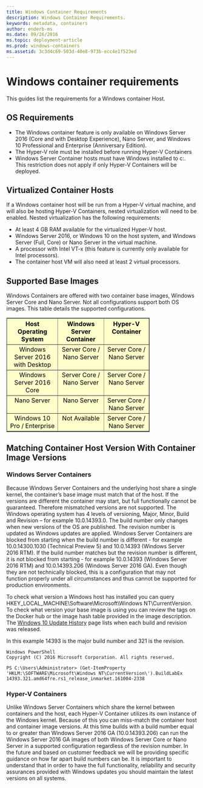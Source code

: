 ```yaml
---
title: Windows Container Requirements
description: Windows Container Requirements.
keywords: metadata, containers
author: enderb-ms
ms.date: 09/26/2016
ms.topic: deployment-article
ms.prod: windows-containers
ms.assetid: 3c3d4c69-503d-40e8-973b-ecc4e1f523ed
---
```


# Windows container requirements

This guides list the requirements for a Windows container Host.

## OS Requirements

- The Windows container feature is only available on Windows Server 2016 (Core and with Desktop Experience), Nano Server, and Windows 10 Professional and Enterprise (Anniversary Edition).
- The Hyper-V role must be installed before running Hyper-V Containers
- Windows Server Container hosts must have Windows installed to c:\. This restriction does not apply if only Hyper-V Containers will be deployed.

## Virtualized Container Hosts

If a Windows container host will be run from a Hyper-V virtual machine, and will also be hosting Hyper-V Containers, nested virtualization will need to be enabled. Nested virtualization has the following requirements:

- At least 4 GB RAM available for the virtualized Hyper-V host.
- Windows Server 2016, or Windows 10 on the host system, and Windows Server (Full, Core) or Nano Server in the virtual machine.
- A processor with Intel VT-x (this feature is currently only available for Intel processors).
- The container host VM will also need at least 2 virtual processors.

## Supported Base Images

Windows Containers are offered with two container base images, Windows Server Core and Nano Server. Not all configurations support both OS images. This table details the supported configurations.

<table border="1" style="background-color:FFFFCC;border-collapse:collapse;border:1px solid FFCC00;color:000000;width:75%" cellpadding="5" cellspacing="5">
<thead>
<tr valign="top">
<th><center>Host Operating System</center></th>
<th><center>Windows Server Container</center></th>
<th><center>Hyper-V Container</center></th>
</tr>
</thead>
<tbody>
<tr valign="top">
<td><center>Windows Server 2016 with Desktop</center></td>
<td><center>Server Core / Nano Server</center></td>
<td><center>Server Core / Nano Server</center></td>
</tr>
<tr valign="top">
<td><center>Windows Server 2016 Core</center></td>
<td><center>Server Core / Nano Server</center></td>
<td><center>Server Core / Nano Server</center></td>
</tr>
<tr valign="top">
<td><center>Nano Server</center></td>
<td><center> Nano Server</center></td>
<td><center>Server Core / Nano Server</center></td>
</tr>
<tr valign="top">
<td><center>Windows 10 Pro / Enterprise</center></td>
<td><center>Not Available</center></td>
<td><center>Server Core / Nano Server</center></td>
</tr>
</tbody>
</table>

## Matching Container Host Version With Container Image Versions
### Windows Server Containers
Because Windows Server Containers and the underlying host share a single kernel, the container’s base image must match that of the host.  If the versions are different the container may start, but full functionally cannot be guaranteed. Therefore mismatched versions are not supported.  The Windows operating system has 4 levels of versioning, Major, Minor, Build and Revision – for example 10.0.14393.0. The build number only changes when new versions of the OS are published. The revision number is updated as Windows updates are applied. Windows Server Containers are blocked from starting when the build number is different - for example 10.0.14300.1030 (Technical Preview 5) and 10.0.14393 (Windows Server 2016 RTM). If the build number matches but the revision number is different, it is not blocked from starting - for example 10.0.14393 (Windows Server 2016 RTM) and 10.0.14393.206 (Windows Server 2016 GA). Even though they are not technically blocked, this is a configuration that may not function properly under all circumstances and thus cannot be supported for production environments. 

To check what version a Windows host has installed you can query HKEY_LOCAL_MACHINE\Software\Microsoft\Windows NT\CurrentVersion.  To check what version your base image is using you can review the tags on the Docker hub or the image hash table provided in the image description.  The [Windows 10 Update History](https://support.microsoft.com/en-us/help/12387/windows-10-update-history) page lists when each build and revision was released.

In this example 14393 is the major build number and 321 is the revision.
```none
Windows PowerShell
Copyright (C) 2016 Microsoft Corporation. All rights reserved.

PS C:\Users\Administrator> (Get-ItemProperty 'HKLM:\SOFTWARE\Microsoft\Windows NT\CurrentVersion\').BuildLabEx
14393.321.amd64fre.rs1_release_inmarket.161004-2338
```

### Hyper-V Containers
Unlike Windows Server Containers which share the kernel between containers and the host, each Hyper-V Container utilizes its own instance of the Windows kernel.  Because of this you can miss-match the container host and container image versions.  At this time builds with a build number equal to or greater than Windows Server 2016 GA (10.0.14393.206) can run the Windows Server 2016 GA images of both Windows Server Core or Nano Server in a supported configuration regardless of the revision number.  In the future and based on customer feedback we will be providing specific guidance on how far apart build numbers can be.  It is important to understand that in order to have the full functionality, reliability and security assurances provided with Windows updates you should maintain the latest versions on all systems.  
